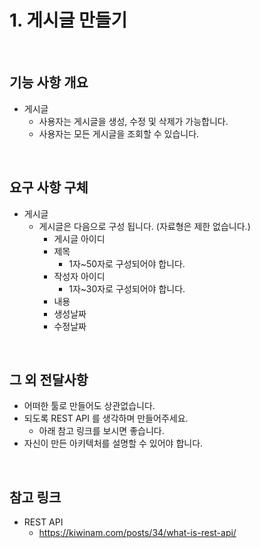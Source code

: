 # 1. 게시글 만들기

<br>

## 기능 사항 개요

- 게시글
    - 사용자는 게시글을 생성, 수정 및 삭제가 가능합니다.
    - 사용자는 모든 게시글을 조회할 수 있습니다.

<br>

## 요구 사항 구체

- 게시글
    - 게시글은 다음으로 구성 됩니다. (자료형은 제한 없습니다.)
        - 게시글 아이디
        - 제목
            - 1자~50자로 구성되어야 합니다.
        - 작성자 아이디
            - 1자~30자로 구성되어야 합니다.
        - 내용
        - 생성날짜
        - 수정날짜

<br>

## 그 외 전달사항

- 어떠한 툴로 만들어도 상관없습니다.
- 되도록 REST API 를 생각하며 만들어주세요.
    - 아래 참고 링크를 보시면 좋습니다.
- 자신이 만든 아키텍처를 설명할 수 있어야 합니다.

<br>

## 참고 링크

- REST API 
    - https://kiwinam.com/posts/34/what-is-rest-api/